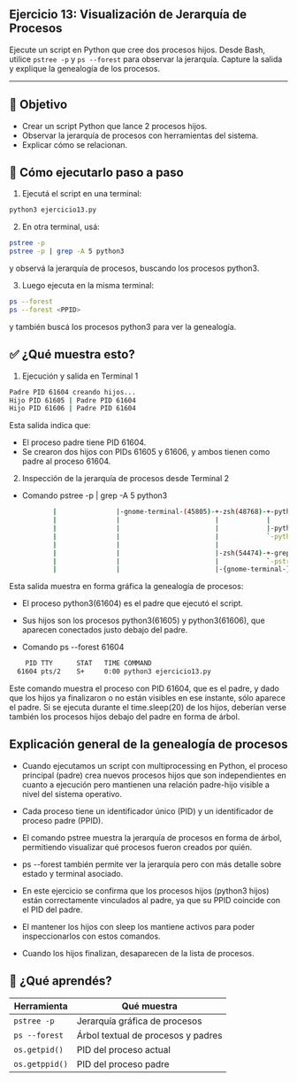 ## Ejercicio 13: Visualización de Jerarquía de Procesos

Ejecute un script en Python que cree dos procesos hijos. Desde Bash, utilice `pstree -p` y `ps --forest` para observar la jerarquía. Capture la salida y explique la genealogía de los procesos.

---

## 🧠 Objetivo
- Crear un script Python que lance 2 procesos hijos.
- Observar la jerarquía de procesos con herramientas del sistema.
- Explicar cómo se relacionan.

## 🧪 Cómo ejecutarlo paso a paso
1. Ejecutá el script en una terminal:
```bash
python3 ejercicio13.py
```

2. En otra terminal, usá:
```bash
pstree -p
pstree -p | grep -A 5 python3

```
y observá la jerarquía de procesos, buscando los procesos python3.

3. Luego ejecuta en la misma terminal:
```bash
ps --forest
ps --forest <PPID>

```
y también buscá los procesos python3 para ver la genealogía.



## ✅ ¿Qué muestra esto?
1. Ejecución y salida en Terminal 1
```bash
Padre PID 61604 creando hijos...
Hijo PID 61605 | Padre PID 61604
Hijo PID 61606 | Padre PID 61604
```
Esta salida indica que:
- El proceso padre tiene PID 61604.
- Se crearon dos hijos con PIDs 61605 y 61606, y ambos tienen como padre al proceso 61604.

2. Inspección de la jerarquía de procesos desde Terminal 2
- Comando pstree -p | grep -A 5 python3
```bash
           |               |-gnome-terminal-(45805)-+-zsh(48768)-+-python3(60617)-+-python3(60618)
           |               |                        |            |                `-python3(60619)
           |               |                        |            |-python3(61429)-+-python3(61430)
           |               |                        |            `-python3(61604)-+-python3(61605)
           |               |                        |                             `-python3(61606)
           |               |                        |-zsh(54474)-+-grep(61625)
           |               |                        |            `-pstree(61624)
           |               |                        |-{gnome-terminal-}(45807)

```
Esta salida muestra en forma gráfica la genealogía de procesos:
- El proceso python3(61604) es el padre que ejecutó el script.
- Sus hijos son los procesos python3(61605) y python3(61606), que aparecen conectados justo debajo del padre.

- Comando ps --forest 61604
```bash
    PID TTY      STAT   TIME COMMAND
  61604 pts/2    S+     0:00 python3 ejercicio13.py
```
Este comando muestra el proceso con PID 61604, que es el padre, y dado que los hijos ya finalizaron o no están visibles en ese instante, sólo aparece el padre. Si se ejecuta durante el time.sleep(20) de los hijos, deberían verse también los procesos hijos debajo del padre en forma de árbol.

## Explicación general de la genealogía de procesos
- Cuando ejecutamos un script con multiprocessing en Python, el proceso principal (padre) crea nuevos procesos hijos que son independientes en cuanto a ejecución pero mantienen una relación padre-hijo visible a nivel del sistema operativo.

- Cada proceso tiene un identificador único (PID) y un identificador de proceso padre (PPID).

- El comando pstree muestra la jerarquía de procesos en forma de árbol, permitiendo visualizar qué procesos fueron creados por quién.

- ps --forest también permite ver la jerarquía pero con más detalle sobre estado y terminal asociado.

- En este ejercicio se confirma que los procesos hijos (python3 hijos) están correctamente vinculados al padre, ya que su PPID coincide con el PID del padre.

- El mantener los hijos con sleep los mantiene activos para poder inspeccionarlos con estos comandos.

- Cuando los hijos finalizan, desaparecen de la lista de procesos.

## 🧠 ¿Qué aprendés?
| Herramienta    | Qué muestra                        |
| -------------- | ---------------------------------- |
| `pstree -p`    | Jerarquía gráfica de procesos      |
| `ps --forest`  | Árbol textual de procesos y padres |
| `os.getpid()`  | PID del proceso actual             |
| `os.getppid()` | PID del proceso padre              |
